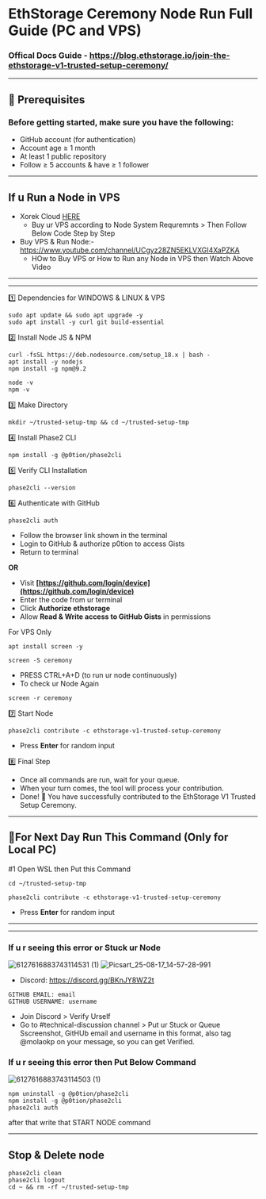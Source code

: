 # EthStorage Ceremony Node Run Full Guide (PC and VPS)

### Offical Docs Guide - https://blog.ethstorage.io/join-the-ethstorage-v1-trusted-setup-ceremony/

----

## 🧰 Prerequisites
### Before getting started, make sure you have the following:
	
 * GitHub account (for authentication)
 * Account age ≥ 1 month  
 * At least 1 public repository  
 * Follow ≥ 5 accounts & have ≥ 1 follower

-------------
## If u Run a Node in VPS
* Xorek Cloud [HERE](https://tinyurl.com/5b6cn7zs)
   - Buy ur VPS according to Node System Requremnts > Then Follow Below Code Step by Step
* Buy VPS & Run Node:- https://www.youtube.com/channel/UCgyz28ZN5EKLVXGI4XaPZKA
   - HOw to Buy VPS or How to Run any Node in VPS then Watch Above Video
------------

---

1️⃣ Dependencies for WINDOWS & LINUX & VPS
```
sudo apt update && sudo apt upgrade -y
sudo apt install -y curl git build-essential
```

2️⃣ Install Node JS & NPM
```
curl -fsSL https://deb.nodesource.com/setup_18.x | bash -
apt install -y nodejs
npm install -g npm@9.2
```
```
node -v
npm -v
```

3️⃣ Make Directory
```
mkdir ~/trusted-setup-tmp && cd ~/trusted-setup-tmp
```

4️⃣ Install Phase2 CLI
```
npm install -g @p0tion/phase2cli
```

5️⃣ Verify CLI Installation
```
phase2cli --version
```

6️⃣ Authenticate with GitHub
```
phase2cli auth
```

* Follow the browser link shown in the terminal
* Login to GitHub & authorize p0tion to access Gists
* Return to terminal

**OR**

* Visit **[https://github.com/login/device](https://github.com/login/device)**
* Enter the code from ur terminal
* Click **Authorize ethstorage**
* Allow **Read & Write access to GitHub Gists** in permissions

For VPS Only
```
apt install screen -y
```
```
screen -S ceremony
```
- PRESS CTRL+A+D (to run ur node continuously)
- To check ur Node Again
```
screen -r ceremony
```

7️⃣ Start Node
```
phase2cli contribute -c ethstorage-v1-trusted-setup-ceremony
```

* Press **Enter** for random input

8️⃣ Final Step

- Once all commands are run, wait for your queue.  
- When your turn comes, the tool will process your contribution.  
- Done! 🎉 You have successfully contributed to the EthStorage V1 Trusted Setup Ceremony.

---

## 🔶For Next Day Run This Command (Only for Local PC)

#1 Open WSL then Put this Command 
```
cd ~/trusted-setup-tmp
```
```
phase2cli contribute -c ethstorage-v1-trusted-setup-ceremony
```
* Press **Enter** for random input

---

---

### If u r seeing this error or Stuck ur Node

![6127616883743114531 (1)](https://github.com/user-attachments/assets/4d113367-c8bf-4e65-91be-27a5a7975d7b)
![Picsart_25-08-17_14-57-28-991](https://github.com/user-attachments/assets/27e4ceae-7b1d-4e96-be3d-7ab00ce8a589)

* Discord: https://discord.gg/BKnJY8WZ2t

```
GITHUB EMAIL: email
GITHUB USERNAME: username
```

  - Join Discord > Verify Urself 
  - Go to #technical-discussion channel > Put ur Stuck or Queue Sscreenshot, GitHUb email and username in this format, also tag @molaokp on your message, so you can get Verified.


### If u r seeing this error then Put Below Command

![6127616883743114503 (1)](https://github.com/user-attachments/assets/7cb501c7-a892-40b9-ae45-282f51b1c662)

```
npm uninstall -g @p0tion/phase2cli
npm install -g @p0tion/phase2cli
phase2cli auth
```
after that write that START NODE command

---

## Stop & Delete node
```
phase2cli clean
phase2cli logout
cd ~ && rm -rf ~/trusted-setup-tmp
```
